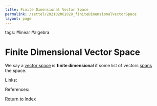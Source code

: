 ```yaml
---
title: Finite Dimensional Vector Space
permalink: /zettel/202102062028_finiteDimensionalVectorSpace
layout: page
---
```

tags: #linear #algebra

# Finite Dimensional Vector Space

We say a [vector space](202102061359_vectorSpaceDefinition) is **finite dimensional** if some
list of vectors [spans](202102062022_spanDefinition) the space.

Links: 

References: 

[Return to Index](index)